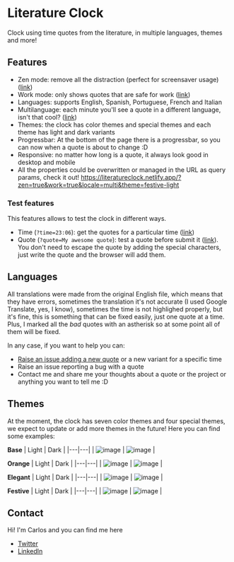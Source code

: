 # Literature Clock

Clock using time quotes from the literature, in multiple languages, themes and more!

## Features

- Zen mode: remove all the distraction (perfect for screensaver usage) ([link](https://literatureclock.netlify.app/?zen=true))
- Work mode: only shows quotes that are safe for work ([link](https://literatureclock.netlify.app/?work=true))
- Languages: supports English, Spanish, Portuguese, French and Italian
- Multilanguage: each minute you'll see a quote in a different language, isn't that cool? ([link](https://literatureclock.netlify.app/?locale=multi))
- Themes: the clock has color themes and special themes and each theme has light and dark variants
- Progressbar: At the bottom of the page there is a progressbar, so you can now when a quote is about to change :D
- Responsive: no matter how long is a quote, it always look good in desktop and mobile
- All the properties could be overwritten or managed in the URL as query params, check it out! https://literatureclock.netlify.app/?zen=true&work=true&locale=multi&theme=festive-light

### Test features

This features allows to test the clock in different ways.

- Time (`?time=23:06`): get the quotes for a particular time ([link](https://literatureclock.netlify.app/?time=12:30))
- Quote (`?quote=My awesome quote`): test a quote before submit it ([link](https://literatureclock.netlify.app/?quote=Hi%20mom!%20I%27m%20part%20of%20the%20Literature%20Clock!)). You don't need to escape the quote by adding the special characters, just write the quote and the browser will add them.

## Languages

All translations were made from the original English file, which means that they have errors, sometimes the translation it's not accurate (I used Google Translate, yes, I know), sometimes the time is not highlighed properly, but it's fine, this is something that can be fixed easily, just one quote at a time. Plus, I marked all the *bad* quotes with an astherisk so at some point all of them will be fixed.

In any case, if you want to help you can:

- [Raise an issue adding a new quote](https://github.com/cdmoro/literature-clock/issues/new?template=add-quote.yml&labels=add-quote&title=%5B23%3A28%5D%5Ben%5D+Add+quote) or a new variant for a specific time
- Raise an issue reporting a bug with a quote
- Contact me and share me your thoughts about a quote or the project or anything you want to tell me :D

## Themes

At the moment, the clock has seven color themes and four special themes, we expect to update or add more themes in the future! Here you can find some examples:

**Base**
| Light  | Dark  |
|---|---|
| ![image](https://github.com/cdmoro/literature-clock/assets/28156761/34b4bf28-22d1-41cc-ba99-0babab41a03c)  | ![image](https://github.com/cdmoro/literature-clock/assets/28156761/364d0788-e829-4d7e-b51a-19711d0964c0)  |

**Orange**
| Light  | Dark  |
|---|---|
| ![image](https://github.com/cdmoro/literature-clock/assets/28156761/35e43ff5-263a-433e-9c44-0f0d33f0d643)  | ![image](https://github.com/cdmoro/literature-clock/assets/28156761/f9ed4700-fda0-4650-ac6e-c0ad8e3ac9a2)  |

**Elegant**
| Light  | Dark  |
|---|---|
| ![image](https://github.com/cdmoro/literature-clock/assets/28156761/4a2f97ce-2c0d-4f8e-88dd-1dc8c1e83caa) | ![image](https://github.com/cdmoro/literature-clock/assets/28156761/f74dfc56-e0e6-445f-a2fe-c01cdcedf7f5)  |

**Festive**
| Light  | Dark  |
|---|---|
| ![image](https://github.com/cdmoro/literature-clock/assets/28156761/e31dfc33-bf30-4025-818b-285479d3af4b) | ![image](https://github.com/cdmoro/literature-clock/assets/28156761/83197165-506b-4d0d-9974-92b066917c35)  |

## Contact

Hi! I'm Carlos and you can find me here

- [Twitter](https://twitter.com/CarlosBonadeo)
- [LinkedIn](https://twitter.com/CarlosBonadeo)
